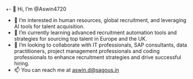 +- 👋 Hi, I’m @Aswin4720
- 👀 I’m interested in human resources, global recruitment, and leveraging AI tools for talent acquisition.  
- 🌱 I’m currently learning advanced recruitment automation tools and strategies for sourcing top talent in Europe and the UK.  
- 💞️ I’m looking to collaborate with IT professionals, SAP consultants, data practitioners, project management professionals and coding professionals to enhance recruitment strategies and drive successful hiring.
- 📫 You can reach me at aswin.d@sagous.in

<!---
Aswin4720/Aswin4720 is a ✨ special ✨ repository because its `README.md` (this file) appears on your GitHub profile.
You can click the Preview link to take a look at your changes.
--->
